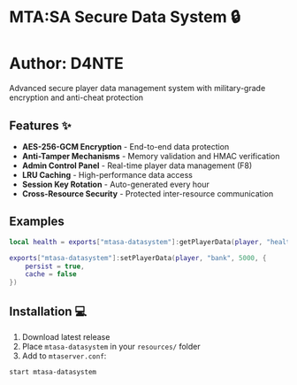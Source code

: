 # MTA:SA Secure Data System 🔒

# Author: D4NTE

Advanced secure player data management system with military-grade encryption and anti-cheat protection

## Features ✨
- **AES-256-GCM Encryption** - End-to-end data protection
- **Anti-Tamper Mechanisms** - Memory validation and HMAC verification
- **Admin Control Panel** - Real-time player data management (F8)
- **LRU Caching** - High-performance data access
- **Session Key Rotation** - Auto-generated every hour
- **Cross-Resource Security** - Protected inter-resource communication

## Examples
```lua
local health = exports["mtasa-datasystem"]:getPlayerData(player, "health")

exports["mtasa-datasystem"]:setPlayerData(player, "bank", 5000, {
    persist = true,
    cache = false
})
```

## Installation 💻
1. Download latest release
2. Place `mtasa-datasystem` in your `resources/` folder
3. Add to `mtaserver.conf`:
```bash
start mtasa-datasystem
